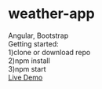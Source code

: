 # weather-app
Angular, Bootstrap<br>
Getting started:<br>
1)clone or download repo<br>
2)npm install<br>
3)npm start<br>
<a href="http://seejayi.co.nf/">Live Demo</a>
